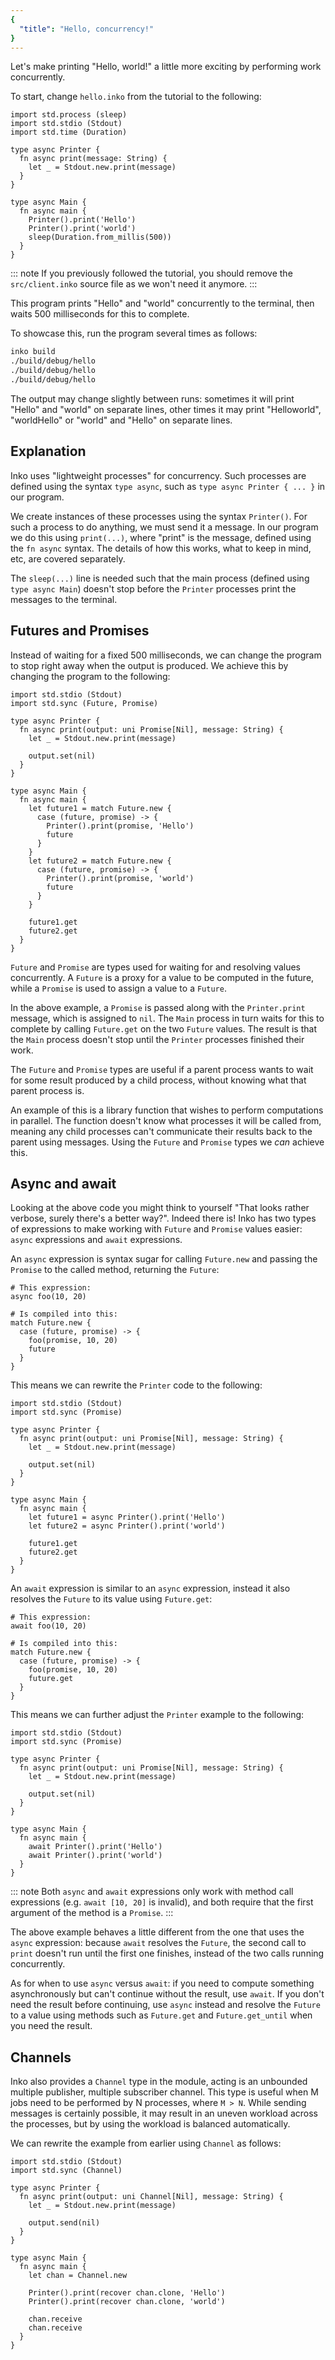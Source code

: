 ```yaml
---
{
  "title": "Hello, concurrency!"
}
---
```


Let's make printing "Hello, world!" a little more exciting by performing work
concurrently.

To start, change `hello.inko` from the [](hello-world) tutorial to the
following:

```inko
import std.process (sleep)
import std.stdio (Stdout)
import std.time (Duration)

type async Printer {
  fn async print(message: String) {
    let _ = Stdout.new.print(message)
  }
}

type async Main {
  fn async main {
    Printer().print('Hello')
    Printer().print('world')
    sleep(Duration.from_millis(500))
  }
}
```

::: note
If you previously followed the [](sockets) tutorial, you should remove the
`src/client.inko` source file as we won't need it anymore.
:::

This program prints "Hello" and "world" concurrently to the terminal, then waits
500 milliseconds for this to complete.

To showcase this, run the program several times as follows:

```bash
inko build
./build/debug/hello
./build/debug/hello
./build/debug/hello
```

The output may change slightly between runs: sometimes it will print "Hello" and
"world" on separate lines, other times it may print "Helloworld", "worldHello"
or "world" and "Hello" on separate lines.

## Explanation

Inko uses "lightweight processes" for concurrency. Such processes are defined
using the syntax `type async`, such as `type async Printer { ... }` in our
program.

We create instances of these processes using the syntax `Printer()`. For such a
process to do anything, we must send it a message. In our program we do this
using `print(...)`, where "print" is the message, defined using the `fn async`
syntax. The details of how this works, what to keep in mind, etc, are covered
separately.

The `sleep(...)` line is needed such that the main process (defined using
`type async Main`) doesn't stop before the `Printer` processes print the
messages to the terminal.

## Futures and Promises

Instead of waiting for a fixed 500 milliseconds, we can change the program to
stop right away when the output is produced. We achieve this by changing the
program to the following:

```inko
import std.stdio (Stdout)
import std.sync (Future, Promise)

type async Printer {
  fn async print(output: uni Promise[Nil], message: String) {
    let _ = Stdout.new.print(message)

    output.set(nil)
  }
}

type async Main {
  fn async main {
    let future1 = match Future.new {
      case (future, promise) -> {
        Printer().print(promise, 'Hello')
        future
      }
    }
    let future2 = match Future.new {
      case (future, promise) -> {
        Printer().print(promise, 'world')
        future
      }
    }

    future1.get
    future2.get
  }
}
```

`Future` and `Promise` are types used for waiting for and resolving values
concurrently. A `Future` is a proxy for a value to be computed in the future,
while a `Promise` is used to assign a value to a `Future`.

In the above example, a `Promise` is passed along with the `Printer.print`
message, which is assigned to `nil`. The `Main` process in turn waits for this
to complete by calling `Future.get` on the two `Future` values. The result is
that the `Main` process doesn't stop until the `Printer` processes finished
their work.

The `Future` and `Promise` types are useful if a parent process wants to wait
for some result produced by a child process, without knowing what that parent
process is.

An example of this is a library function that wishes to perform computations in
parallel. The function doesn't know what processes it will be called from,
meaning any child processes can't communicate their results back to the parent
using messages. Using the `Future` and `Promise` types we _can_ achieve this.

## Async and await

Looking at the above code you might think to yourself "That looks rather
verbose, surely there's a better way?". Indeed there is! Inko has two types of
expressions to make working with `Future` and `Promise` values easier: `async`
expressions and `await` expressions.

An `async` expression is syntax sugar for calling `Future.new` and passing the
`Promise` to the called method, returning the `Future`:

```inko
# This expression:
async foo(10, 20)

# Is compiled into this:
match Future.new {
  case (future, promise) -> {
    foo(promise, 10, 20)
    future
  }
}
```

This means we can rewrite the `Printer` code to the following:

```inko
import std.stdio (Stdout)
import std.sync (Promise)

type async Printer {
  fn async print(output: uni Promise[Nil], message: String) {
    let _ = Stdout.new.print(message)

    output.set(nil)
  }
}

type async Main {
  fn async main {
    let future1 = async Printer().print('Hello')
    let future2 = async Printer().print('world')

    future1.get
    future2.get
  }
}
```

An `await` expression is similar to an `async` expression, instead it also
resolves the `Future` to its value using `Future.get`:

```inko
# This expression:
await foo(10, 20)

# Is compiled into this:
match Future.new {
  case (future, promise) -> {
    foo(promise, 10, 20)
    future.get
  }
}
```

This means we can further adjust the `Printer` example to the following:

```inko
import std.stdio (Stdout)
import std.sync (Promise)

type async Printer {
  fn async print(output: uni Promise[Nil], message: String) {
    let _ = Stdout.new.print(message)

    output.set(nil)
  }
}

type async Main {
  fn async main {
    await Printer().print('Hello')
    await Printer().print('world')
  }
}
```

::: note
Both `async` and `await` expressions only work with method call expressions
(e.g. `await [10, 20]` is invalid), and both require that the first argument of
the method is a `Promise`.
:::

The above example behaves a little different from the one that uses the `async`
expression: because `await` resolves the `Future`, the second call to `print`
doesn't run until the first one finishes, instead of the two calls running
concurrently.

As for when to use `async` versus `await`: if you need to compute something
asynchronously but can't continue without the result, use `await`. If you don't
need the result before continuing, use `async` instead and resolve the `Future`
to a value using methods such as `Future.get` and `Future.get_until` when you
need the result.

## Channels

Inko also provides a `Channel` type in the [](std.sync) module, acting is an
unbounded multiple publisher, multiple subscriber channel. This type is useful
when M jobs need to be performed by N processes, where `M > N`. While sending
messages is certainly possible, it may result in an uneven workload across the
processes, but by using [](std.sync.Channel) the workload is balanced
automatically.

We can rewrite the example from earlier using `Channel` as follows:

```inko
import std.stdio (Stdout)
import std.sync (Channel)

type async Printer {
  fn async print(output: uni Channel[Nil], message: String) {
    let _ = Stdout.new.print(message)

    output.send(nil)
  }
}

type async Main {
  fn async main {
    let chan = Channel.new

    Printer().print(recover chan.clone, 'Hello')
    Printer().print(recover chan.clone, 'world')

    chan.receive
    chan.receive
  }
}
```
